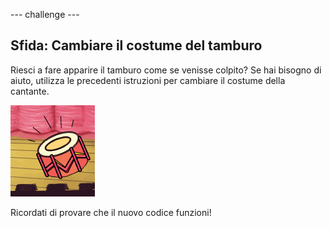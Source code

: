 --- challenge ---
## Sfida: Cambiare il costume del tamburo
Riesci a fare apparire il tamburo come se venisse colpito? Se hai bisogno di aiuto, utilizza le precedenti istruzioni per cambiare il costume della cantante.

![screenshot](images/band-drum-final.png)

Ricordati di provare che il nuovo codice funzioni!
